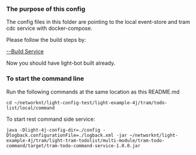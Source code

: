 ### The purpose of this config

The config files in this folder are pointing to the local event-store and tram cdc service with docker-compose.

Please follow the build steps by:

 [--Build Service](https://github.com/networknt/light-config-test/tree/develop/light-example-4j/tram/todo-list/local)

Now you should have light-bot built already.

### To start the command line

Run the following commands at the same location as this README.md

```
cd ~/networknt/light-config-test/light-example-4j/tram/todo-list/local/command
```

To start rest command side service:

```
java -Dlight-4j-config-dir=./config -Dlogback.configurationFile=./logback.xml -jar ~/networknt/light-example-4j/tram/light-tram-todolist/multi-module/tram-todo-command/target/tram-todo-command-service-1.0.0.jar
```
